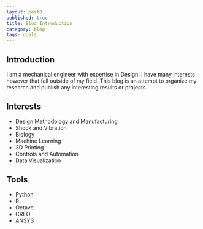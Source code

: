 ```yaml
---
layout: post0
published: true
title: Blog Introduction
category: blog
tags: goals
---
```

## Introduction

I am a mechanical engineer with expertise in Design.  I have many interests however
that fall outside of my field.  This blog is an attempt to organize my research
and publish any interesting results or projects.

## Interests

* Design Methodology and Manufacturing
* Shock and Vibration
* Biology
* Machine Learning
* 3D Printing
* Controls and Automation
* Data Visualization

## Tools

* Python
* R
* Octave
* CREO
* ANSYS
